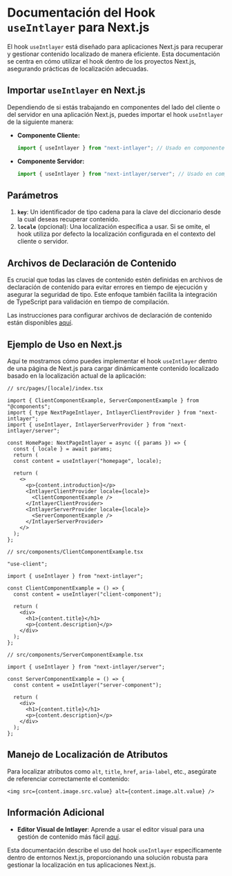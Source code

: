 # Documentación del Hook `useIntlayer` para Next.js

El hook `useIntlayer` está diseñado para aplicaciones Next.js para recuperar y gestionar contenido localizado de manera eficiente. Esta documentación se centra en cómo utilizar el hook dentro de los proyectos Next.js, asegurando prácticas de localización adecuadas.

## Importar `useIntlayer` en Next.js

Dependiendo de si estás trabajando en componentes del lado del cliente o del servidor en una aplicación Next.js, puedes importar el hook `useIntlayer` de la siguiente manera:

- **Componente Cliente:**

  ```javascript
  import { useIntlayer } from "next-intlayer"; // Usado en componentes del lado del cliente
  ```

- **Componente Servidor:**

  ```javascript
  import { useIntlayer } from "next-intlayer/server"; // Usado en componentes del lado del servidor
  ```

## Parámetros

1. **`key`**: Un identificador de tipo cadena para la clave del diccionario desde la cual deseas recuperar contenido.
2. **`locale`** (opcional): Una localización específica a usar. Si se omite, el hook utiliza por defecto la localización configurada en el contexto del cliente o servidor.

## Archivos de Declaración de Contenido

Es crucial que todas las claves de contenido estén definidas en archivos de declaración de contenido para evitar errores en tiempo de ejecución y asegurar la seguridad de tipo. Este enfoque también facilita la integración de TypeScript para validación en tiempo de compilación.

Las instrucciones para configurar archivos de declaración de contenido están disponibles [aquí](https://github.com/aymericzip/intlayer/blob/main/docs/es/content_declaration/get_started.md).

## Ejemplo de Uso en Next.js

Aquí te mostramos cómo puedes implementar el hook `useIntlayer` dentro de una página de Next.js para cargar dinámicamente contenido localizado basado en la localización actual de la aplicación:

```tsx
// src/pages/[locale]/index.tsx

import { ClientComponentExample, ServerComponentExample } from "@components";
import { type NextPageIntlayer, IntlayerClientProvider } from "next-intlayer";
import { useIntlayer, IntlayerServerProvider } from "next-intlayer/server";

const HomePage: NextPageIntlayer = async ({ params }) => {
  const { locale } = await params;
  return (
  const content = useIntlayer("homepage", locale);

  return (
    <>
      <p>{content.introduction}</p>
      <IntlayerClientProvider locale={locale}>
        <ClientComponentExample />
      </IntlayerClientProvider>
      <IntlayerServerProvider locale={locale}>
        <ServerComponentExample />
      </IntlayerServerProvider>
    </>
  );
};
```

```tsx
// src/components/ClientComponentExample.tsx

"use-client";

import { useIntlayer } from "next-intlayer";

const ClientComponentExample = () => {
  const content = useIntlayer("client-component");

  return (
    <div>
      <h1>{content.title}</h1>
      <p>{content.description}</p>
    </div>
  );
};
```

```tsx
// src/components/ServerComponentExample.tsx

import { useIntlayer } from "next-intlayer/server";

const ServerComponentExample = () => {
  const content = useIntlayer("server-component");

  return (
    <div>
      <h1>{content.title}</h1>
      <p>{content.description}</p>
    </div>
  );
};
```

## Manejo de Localización de Atributos

Para localizar atributos como `alt`, `title`, `href`, `aria-label`, etc., asegúrate de referenciar correctamente el contenido:

```tsx
<img src={content.image.src.value} alt={content.image.alt.value} />
```

## Información Adicional

- **Editor Visual de Intlayer**: Aprende a usar el editor visual para una gestión de contenido más fácil [aquí](https://github.com/aymericzip/intlayer/blob/main/docs/es/intlayer_editor.md).

Esta documentación describe el uso del hook `useIntlayer` específicamente dentro de entornos Next.js, proporcionando una solución robusta para gestionar la localización en tus aplicaciones Next.js.
